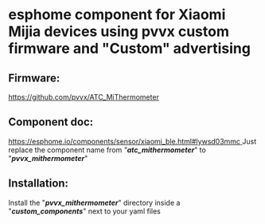 # esphome component for Xiaomi Mijia devices using pvvx custom firmware and "Custom" advertising

## Firmware:
[https://github.com/pvvx/ATC_MiThermometer
](https://github.com/pvvx/ATC_MiThermometer)

## Component doc: 
[https://esphome.io/components/sensor/xiaomi_ble.html#lywsd03mmc
](https://esphome.io/components/sensor/xiaomi_ble.html#lywsd03mmc)
Just replace the component name from *"**atc_mithermometer***" to "***pvvx_mithermometer***"

## Installation:
Install the "***pvvx_mithermometer***" directory inside a "***custom_components***" next to your yaml files
